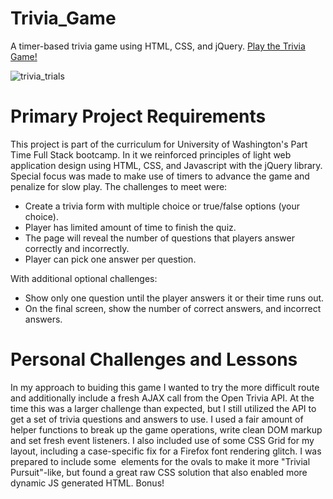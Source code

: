 # Trivia_Game
A timer-based trivia game using HTML, CSS, and jQuery. [Play the Trivia Game!](https://futurethang.github.io/Trivia_Game/)

![trivia_trials](https://user-images.githubusercontent.com/17099707/45702793-91db7f00-bb27-11e8-86fa-2e71b0ea881b.png)

# Primary Project Requirements

This project is part of the curriculum for University of Washington's Part Time Full Stack bootcamp. In it we reinforced principles of light web application design using HTML, CSS, and Javascript with the jQuery library. Special focus was made to make use of timers to advance the game and penalize for slow play. The challenges to meet were: 

* Create a trivia form with multiple choice or true/false options (your choice).
* Player has limited amount of time to finish the quiz. 
* The page will reveal the number of questions that players answer correctly and incorrectly.
* Player can pick one answer per question.

With additional optional challenges:

* Show only one question until the player answers it or their time runs out.
* On the final screen, show the number of correct answers, and incorrect answers.

# Personal Challenges and Lessons

In my approach to buiding this game I wanted to try the more difficult route and additionally include a fresh AJAX call from the Open Trivia API. At the time this was a larger challenge than expected, but I still utilized the API to get a set of trivia questions and answers to use. I used a fair amount of helper functions to break up the game operations, write clean DOM markup and set fresh event listeners. I also included use of some CSS Grid for my layout, including a case-specific fix for a Firefox font rendering glitch. I was prepared to include some <img> elements for the ovals to make it more "Trivial Pursuit"-like, but found a great raw CSS solution that also enabled more dynamic JS generated HTML. Bonus!
